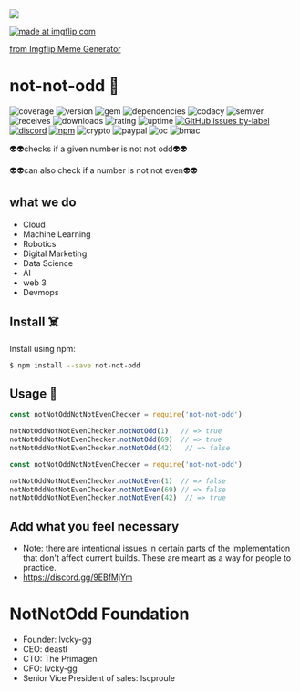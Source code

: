 <img src="https://cdn.discordapp.com/attachments/837800765602005051/1187131696898900080/lighthouse-score.png?ex=6595c58c&is=6583508c&hm=7777b5f154ff37856f97a5def7d96db53ca6180896f6512a25f37b650bf91eb4&"/>

<a href="https://imgflip.com/i/89ts7o"><img src="https://i.imgflip.com/89ts7o.jpg" title="made at imgflip.com"/></a><div><a href="https://imgflip.com/memegenerator">from Imgflip Meme Generator</a></div>
# not-not-odd  🚀
![coverage](https://img.shields.io/badge/coverage-69%25-yellowgreen)
![version](https://img.shields.io/badge/version-4.0.3-blue)
![gem](https://img.shields.io/badge/gem-4.2.0-blue)
![dependencies](https://img.shields.io/badge/dependencies-out%20of%20date-orange)
![codacy](https://img.shields.io/badge/codacy-B-green)
![semver](https://img.shields.io/badge/semver-69.4.20-blue)
![receives](https://img.shields.io/badge/receives-69,420.00%20USD%2Fweek-yellow)
![downloads](https://img.shields.io/badge/downloads-13k%2Fmonth-brightgreen)
![rating](https://img.shields.io/badge/rating-★★★★★★★★★★★★★★★★★★★★★★★★★★★★★★★★★★★★★★★★★★★★★★★★★★★★★★★★★★★★★★★★★★★★★★★★★★★★★★★★★★★★★★★★★★★★★★★★★★★-brightgreen)
![uptime](https://img.shields.io/badge/uptime-100.420%25-brightgreen)
[![GitHub issues by-label](https://img.shields.io/github/issues/badges/shields/good%20first%20issue)](https://github.com/Lvcky-gg/notNotOdd/issues?q=is%3Aissue+is%3Aopen+label%3A%22good+first+issue%22)
[![discord](https://img.shields.io/discord/123?logo=discord&amp;label=discord)](https://discord.gg/9EBfMjYm)
[![npm](https://img.shields.io/npm/v/badges.svg)](https://www.npmjs.com/package/not-not-odd)
![crypto](https://img.shields.io/badge/crypto-donate-yellow.svg)
![paypal](https://img.shields.io/badge/paypal-donate-yellow.svg)
![oc](https://img.shields.io/badge/open%20collective-donate-yellow.svg)
![bmac](https://img.shields.io/badge/buy%20me%20a%20coffee-donate-yellow.svg)

👽👽checks if a given number is not not odd👽👽

👽👽can also check if a number is not not even👽👽

## what we do
- Cloud 
- Machine Learning  
- Robotics
- Digital Marketing
- Data Science
- AI
- web 3
- Devmops

## Install ☠️

Install using npm:

```sh
$ npm install --save not-not-odd
```

## Usage 🖖


```js
const notNotOddNotNotEvenChecker = require('not-not-odd')

notNotOddNotNotEvenChecker.notNotOdd(1)   // => true
notNotOddNotNotEvenChecker.notNotOdd(69)  // => true
notNotOddNotNotEvenChecker.notNotOdd(42)   // => false
```



```js
const notNotOddNotNotEvenChecker = require('not-not-odd')

notNotOddNotNotEvenChecker.notNotEven(1)  // => false
notNotOddNotNotEvenChecker.notNotEven(69) // => false
notNotOddNotNotEvenChecker.notNotEven(42)  // => true
```
## Add what you feel necessary
* Note: there are intentional issues in certain parts of the implementation that don't affect current builds. These are meant as a way for people to practice.
* https://discord.gg/9EBfMjYm
# NotNotOdd Foundation
- Founder: lvcky-gg
- CEO: deastl
- CTO: The Primagen
- CFO: lvcky-gg
- Senior Vice President of sales: lscproule


